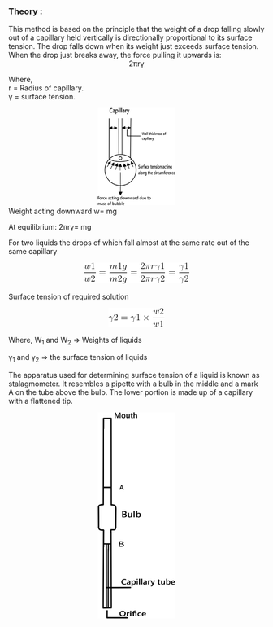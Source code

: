 ### Theory :
<div style=" font-style:verdana;">
This method is based on the principle that the weight of a drop falling slowly out of a capillary held vertically is directionally proportional to its surface tension. The drop falls down when its weight just exceeds surface tension. When the drop just breaks away, the force pulling it upwards is:


  <center>2&pi;r&gamma;</center>

Where,  
r	=  Radius of capillary.     
&gamma;	= surface tension. 

<center><img width="30%" src="./images/capillary1.png"/></center>
Weight acting downward w= mg

At equilibrium: 2&pi;r&gamma;= mg

For two liquids the drops of which fall almost at the same rate out of the same capillary 

<center><img  src="./images/eq1.png"></center>

 Surface tension of required solution

 <center><img src="./images/eq2.png"/></center>

Where, W<sub>1</sub> and W<sub>2</sub> => Weights of liquids

&gamma;<sub>1</sub> and &gamma;<sub>2</sub> => the surface tension of liquids

The apparatus used for determining surface tension of a liquid is known as stalagmometer. It resembles a pipette with a bulb in the middle and a mark A on the tube above the bulb. The lower portion is made up of a capillary with a flattened tip.

<center><img width="30%" src="./images/capillary.png"/></center>



















